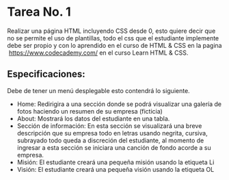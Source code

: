 # Tarea No. 1
Realizar una página HTML incluyendo CSS desde 0, esto quiere decir que no se permite el
uso de plantillas, todo el css que el estudiante implemente debe ser propio y con lo
aprendido en el curso de HTML & CSS en la pagina ​ https://www.codecademy.com/ en el
curso Learn HTML & CSS.

## Especificaciones: 
Debe de tener un menú desplegable esto contendrá lo siguiente.
* Home: Redirigira a una sección donde se podrá visualizar una galería de fotos haciendo un resumen de su empresa (ficticia)
* About: Mostrará los datos del estudiante en una tabla.
* Sección de información: En esta sección se visualizará una breve descripción que su empresa todo en letras usando negrita, cursiva, subrayado
todo queda a discreción del estudiante, al momento de ingresar a esta sección se iniciara una canción de fondo acorde a su empresa.
* Misión: El estudiante creará una pequeña misión usando la etiqueta Li
* Visión: El estudiante creará una pequeña visión usando la etiqueta OL
